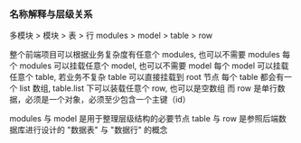 
### 名称解释与层级关系

多模块 > 模块 > 表 > 行
modules > model > table > row 

整个前端项目可以根据业务复杂度有任意个 modules, 也可以不需要 modules
每个 modules 可以挂载任意个 model, 也可以不需要 model
每个 model 可以挂载任意个 table, 若业务不复杂 table 可以直接挂载到 root 节点
每个 table 都会有一个 list 数组, table.list 下可以装载任意个 row, 也可以是空数组
而 row 是单行数据，必须是一个对象，必须至少包含一个主键（id）

modules 与 model 是用于整理层级结构的必要节点
table 与 row 是参照后端数据库进行设计的 "数据表" 与 "数据行" 的概念

<!-- ### row or item 单行数据
在数据表中的每一行数据的实例都是 “单行数据”
组成但行数据的必要条件是：必须是一个对象、至少要有一个主键

### table 数据表
多个 row 可以组成一个数据表

### model 单模块
多个 table 组成

### modules or models 多模块（模型）
整个前端的数据模型是由若然个多模块组成，按照层级关系挂在 root 节点上
modules 是 vuex 中的概念，他和模型的 models 本质上是一样的 -->

